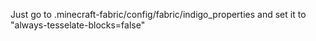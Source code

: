 Just go to .minecraft-fabric/config/fabric/indigo_properties and set it to "always-tesselate-blocks=false"

